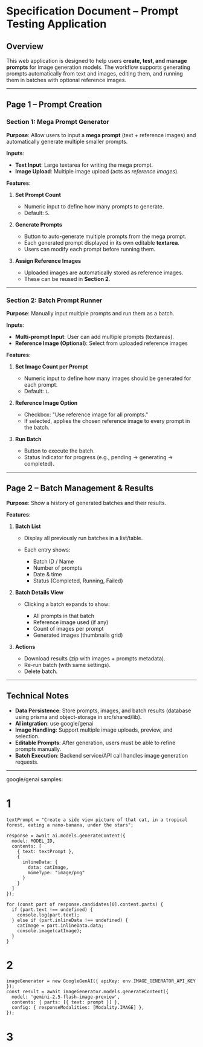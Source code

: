 # **Specification Document – Prompt Testing Application**

## **Overview**

This web application is designed to help users **create, test, and manage prompts** for image generation models.
The workflow supports generating prompts automatically from text and images, editing them, and running them in batches with optional reference images.

---

## **Page 1 – Prompt Creation**

### **Section 1: Mega Prompt Generator**

**Purpose**: Allow users to input a **mega prompt** (text + reference images) and automatically generate multiple smaller prompts.

**Inputs**:

* **Text Input**: Large textarea for writing the mega prompt.
* **Image Upload**: Multiple image upload (acts as *reference images*).

**Features**:

1. **Set Prompt Count**

   * Numeric input to define how many prompts to generate.
   * Default: `5`.
2. **Generate Prompts**

   * Button to auto-generate multiple prompts from the mega prompt.
   * Each generated prompt displayed in its own editable **textarea**.
   * Users can modify each prompt before running them.
3. **Assign Reference Images**

   * Uploaded images are automatically stored as reference images.
   * These can be reused in **Section 2**.

---

### **Section 2: Batch Prompt Runner**

**Purpose**: Manually input multiple prompts and run them as a batch.

**Inputs**:

* **Multi-prompt Input**: User can add multiple prompts (textareas).
* **Reference Image (Optional)**: Select from uploaded reference images

**Features**:

1. **Set Image Count per Prompt**

   * Numeric input to define how many images should be generated for each prompt.
   * Default: `1`.
2. **Reference Image Option**

   * Checkbox: "Use reference image for all prompts."
   * If selected, applies the chosen reference image to every prompt in the batch.
3. **Run Batch**

   * Button to execute the batch.
   * Status indicator for progress (e.g., pending → generating → completed).

---

## **Page 2 – Batch Management & Results**

**Purpose**: Show a history of generated batches and their results.

**Features**:

1. **Batch List**

   * Display all previously run batches in a list/table.
   * Each entry shows:

     * Batch ID / Name
     * Number of prompts
     * Date & time
     * Status (Completed, Running, Failed)
2. **Batch Details View**

   * Clicking a batch expands to show:

     * All prompts in that batch
     * Reference image used (if any)
     * Count of images per prompt
     * Generated images (thumbnails grid)
3. **Actions**

   * Download results (zip with images + prompts metadata).
   * Re-run batch (with same settings).
   * Delete batch.

---

## **Technical Notes**

* **Data Persistence**: Store prompts, images, and batch results (database using prisma and object-storage in src/shared/lib).
* **AI intgration**: use google/genai  
* **Image Handling**: Support multiple image uploads, preview, and selection.
* **Editable Prompts**: After generation, users must be able to refine prompts manually.
* **Batch Execution**: Backend service/API call handles image generation requests.

---

google/genai   samples:
       
# 1

```
textPrompt = "Create a side view picture of that cat, in a tropical forest, eating a nano-banana, under the stars";

response = await ai.models.generateContent({
  model: MODEL_ID,
  contents: [
    { text: textPrompt },
    {
      inlineData: {
        data: catImage,
        mimeType: "image/png"
      }
    }
  ]
});

for (const part of response.candidates[0].content.parts) {
  if (part.text !== undefined) {
    console.log(part.text);
  } else if (part.inlineData !== undefined) {
    catImage = part.inlineData.data;
    console.image(catImage);
  }
}
```

# 2
```
imageGenerator = new GoogleGenAI({ apiKey: env.IMAGE_GENERATOR_API_KEY });
const result = await imageGenerator.models.generateContent({
  model: 'gemini-2.5-flash-image-preview',
  contents: { parts: [{ text: prompt }] },
  config: { responseModalities: [Modality.IMAGE] },
});

```

# 3